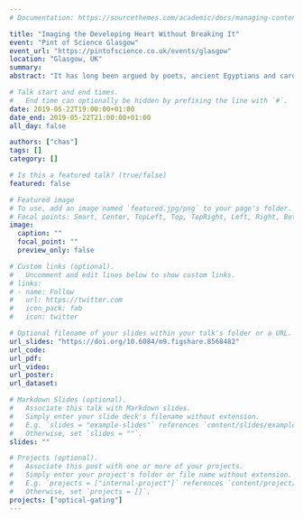 ```yaml
---
# Documentation: https://sourcethemes.com/academic/docs/managing-content/

title: "Imaging the Developing Heart Without Breaking It"
event: "Pint of Science Glasgow"
event_url: "https://pintofscience.co.uk/events/glasgow"
location: "Glasgow, UK"
summary:
abstract: "It has long been argued by poets, ancient Egyptians and cardiologists that the heart is the most important organ. They're probably right - cardiovascular-related diseases are the leading cause of death worldwide. But to improve diagnosis and treatment of such diseases, we need to understand the healthy heart. One way to study healthy and diseased hearts is to use animal models, such as zebrafish, that have some degree of similarity to humans. But how do you record information about the living, beating heart without interrupting the heart beat or stopping the heart altogether? Find out about recent research in the Imaging Concepts Group at the University of Glasgow that has provided a solution to this problem - a solution that is enabling us to see biology never before seen."

# Talk start and end times.
#   End time can optionally be hidden by prefixing the line with `#`.
date: 2019-05-22T19:00:00+01:00
date_end: 2019-05-22T21:00:00+01:00
all_day: false

authors: ["chas"]
tags: []
category: []

# Is this a featured talk? (true/false)
featured: false

# Featured image
# To use, add an image named `featured.jpg/png` to your page's folder.
# Focal points: Smart, Center, TopLeft, Top, TopRight, Left, Right, BottomLeft, Bottom, BottomRight.
image:
  caption: ""
  focal_point: ""
  preview_only: false

# Custom links (optional).
#   Uncomment and edit lines below to show custom links.
# links:
# - name: Follow
#   url: https://twitter.com
#   icon_pack: fab
#   icon: twitter

# Optional filename of your slides within your talk's folder or a URL.
url_slides: "https://doi.org/10.6084/m9.figshare.8568482"
url_code:
url_pdf:
url_video:
url_poster:
url_dataset:

# Markdown Slides (optional).
#   Associate this talk with Markdown slides.
#   Simply enter your slide deck's filename without extension.
#   E.g. `slides = "example-slides"` references `content/slides/example-slides.md`.
#   Otherwise, set `slides = ""`.
slides: ""

# Projects (optional).
#   Associate this post with one or more of your projects.
#   Simply enter your project's folder or file name without extension.
#   E.g. `projects = ["internal-project"]` references `content/project/deep-learning/index.md`.
#   Otherwise, set `projects = []`.
projects: ["optical-gating"]
---
```

